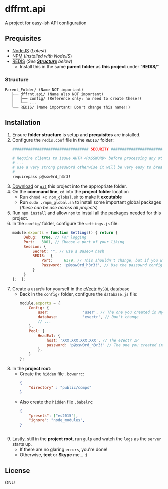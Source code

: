 # dffrnt.api
A project for easy-ish API configuration

## Prequisites
* [NodeJS](https://nodejs.org/en/) (_Latest_)
* [NPM](https://nodejs.org/en/) (_Installed with NodeJS_)
* [REDIS](https://redis.io/download) (_See **[Structure](/#Structure)** below_)
  * Install this in the same **parent folder** as **this project** under "**REDIS/**"
  
### Structure
```
Parent_Folder/ (Name NOT important)
   ├── dffrnt.api/ (Name also NOT important)
   │   ├── config/ (Reference only; no need to create these!)
   │   └── ...
   └── REDIS/ (Name important! Don't change this name!!)
```

## Installation
1. Ensure **folder structure** is setup and **prequisites** are installed.
1. Configure the `redis.conf` file in the `REDIS/` folder:
   ```bash
   ################################## SECURITY ###################################

   # Require clients to issue AUTH <PASSWORD> before processing any other
   # ...
   # use a very strong password otherwise it will be very easy to break.
   #
   requirepass p@ssw0rd_h3r3!
   ```
1. [Download](https://github.com/LeShaunJ/dffrnt.api/archive/master.zip) or [`git`](https://github.com/LeShaunJ/dffrnt.api.git) this project into the appropriate folder.
1. On the **command line**, `cd` into the **project folder** location
   * Run `chmod +x npm_global.sh` to make it **excutable**
   * Run `sudo ./npm_global.sh` to install some important global packages (_these can be use across all projects_)
1. Run `npm install` and allow `npm` to install all the packages needed for this project.
1. In the `config/` folder, configure the `settings.js` file:
   ```javascript
   module.exports = function Settings() { return {
        Debug:  true, // For logging
        Port:   3001, // Choose a port of your liking
        Session: {
            Secret: "", // Use a Base64 hash 
            REDIS:  {
                Port:     6379, // This shouldn't change, but if you want
                Password: 'p@ssw0rd_h3r3!', // Use the passowrd configured in redis.conf
            }
        }
   };  };
   ```
1. Create a `user@%` for yourself in the [eVectr](evectr.com) `MySQL` database
   * Back in the `config/` folder, configure the `database.js` file:
     ```javascript
     module.exports = {
         Config: {
             user:               'user', // The one you created in MySQL
             database:           'evectr', // Don't change
             // ...
         },
         Pool: {
             HeadEx1: {
                 host: 'XXX.XXX.XXX.XXX', // The eVectr IP
                 password: 'p@ssw0rd_h3r3!' // The one you created in MySQL 
             },
         }
     };
     ```
1. In the **project root**: 
   * Create the `hidden` file `.bowerrc`:
      ```json
      {
          "directory" : "public/comps"
      }
      ```
   * Also create the `hidden` file `.babelrc`:
      ```json
      {
          "presets": ["es2015"],
          "ignore": "node_modules",
      }
   ```
1. Lastly, still in the **project root**, run `gulp` and watch the `logs` as the `server` starts up.
   * If there are no glaring `errors`, you're done!
   * Otherwise, **text** or **Skype** me... :(
   
## License

GNU
